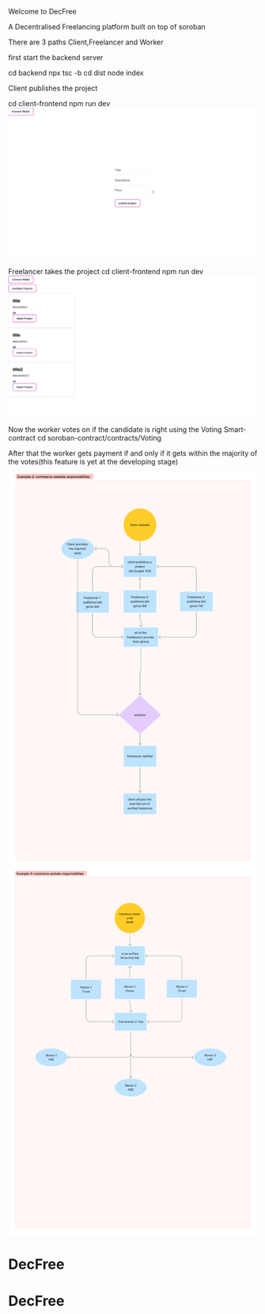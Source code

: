 Welcome to DecFree

A Decentralised Freelancing platform built on top of soroban

There are 3 paths
Client,Freelancer and Worker

first start the backend server

cd backend
npx tsc -b
cd dist
node index


Client publishes the project

cd client-frontend
npm run dev
![alt text](image-1.png)


Freelancer takes the project
cd client-frontend
npm run dev
![alt text](image-2.png)


Now the worker votes on if the candidate is right using the Voting Smart-contract
cd soroban-contract/contracts/Voting

After that the worker gets payment if and only if it gets within the majority of the votes(this feature is yet at the developing stage)

![alt text](image-3.png)
![alt text](image-4.png)
# DecFree
# DecFree
